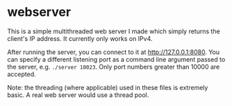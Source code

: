 # webserver
This is a simple multithreaded web server I made which simply returns the client's IP address. It currently only works on IPv4.

After running the server, you can connect to it at http://127.0.0.1:8080. You can specify a different listening port as a command line argument passed to the server, e.g. `./server 10023`. Only port numbers greater than 10000 are accepted.

Note: the threading (where applicable) used in these files is extremely basic. A real web server would use a thread pool.
